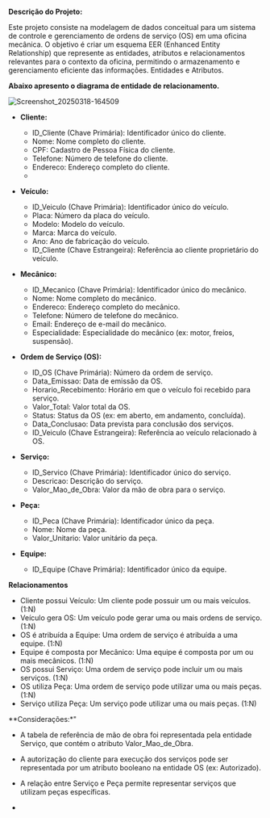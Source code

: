 **Descrição do Projeto:**

Este projeto consiste na modelagem de dados conceitual para um sistema de controle e gerenciamento de ordens de serviço (OS) em uma oficina mecânica. O objetivo é criar um esquema EER (Enhanced Entity Relationship) que represente as entidades, atributos e relacionamentos relevantes para o contexto da oficina, permitindo o armazenamento e gerenciamento eficiente das informações.
Entidades e Atributos.

**Abaixo apresento o diagrama de entidade de relacionamento.**

![Screenshot_20250318-164509](https://github.com/user-attachments/assets/d113c96b-bb05-4230-bfaf-d104279fed1c)



 * **Cliente:**
   * ID_Cliente (Chave Primária): Identificador único do cliente.
   * Nome: Nome completo do cliente.
   * CPF: Cadastro de Pessoa Física do cliente.
   * Telefone: Número de telefone do cliente.
   * Endereco: Endereço completo do cliente.
   * 
 * **Veículo:**
   * ID_Veiculo (Chave Primária): Identificador único do veículo.
   * Placa: Número da placa do veículo.
   * Modelo: Modelo do veículo.
   * Marca: Marca do veículo.
   * Ano: Ano de fabricação do veículo.
   * ID_Cliente (Chave Estrangeira): Referência ao cliente proprietário do veículo.
 
 * **Mecânico:**
   * ID_Mecanico (Chave Primária): Identificador único do mecânico.
   * Nome: Nome completo do mecânico.
   * Endereco: Endereço completo do mecânico.
   * Telefone: Número de telefone do mecânico.
   * Email: Endereço de e-mail do mecânico.
   * Especialidade: Especialidade do mecânico (ex: motor, freios, suspensão).

 * **Ordem de Serviço (OS):**
   * ID_OS (Chave Primária): Número da ordem de serviço.
   * Data_Emissao: Data de emissão da OS.
   * Horario_Recebimento: Horário em que o veículo foi recebido para serviço.
   * Valor_Total: Valor total da OS.
   * Status: Status da OS (ex: em aberto, em andamento, concluída).
   * Data_Conclusao: Data prevista para conclusão dos serviços.
   * ID_Veiculo (Chave Estrangeira): Referência ao veículo relacionado à OS.
 
 * **Serviço:**
   * ID_Servico (Chave Primária): Identificador único do serviço.
   * Descricao: Descrição do serviço.
   * Valor_Mao_de_Obra: Valor da mão de obra para o serviço.
 
 * **Peça:**
   * ID_Peca (Chave Primária): Identificador único da peça.
   * Nome: Nome da peça.
   * Valor_Unitario: Valor unitário da peça.

 * **Equipe:**
   * ID_Equipe (Chave Primária): Identificador único da equipe.

**Relacionamentos**
 * Cliente possui Veículo: Um cliente pode possuir um ou mais veículos. (1:N)
 * Veículo gera OS: Um veículo pode gerar uma ou mais ordens de serviço. (1:N)
 * OS é atribuída a Equipe: Uma ordem de serviço é atribuída a uma equipe. (1:N)
 * Equipe é composta por Mecânico: Uma equipe é composta por um ou mais mecânicos. (1:N)
 * OS possui Serviço: Uma ordem de serviço pode incluir um ou mais serviços. (1:N)
 * OS utiliza Peça: Uma ordem de serviço pode utilizar uma ou mais peças. (1:N)
 * Serviço utiliza Peça: Um serviço pode utilizar uma ou mais peças. (1:N)



**Considerações:*"

 * A tabela de referência de mão de obra foi representada pela entidade Serviço, que contém o atributo Valor_Mao_de_Obra.
 * A autorização do cliente para execução dos serviços pode ser representada por um atributo booleano na entidade OS (ex: Autorizado).
 * A relação entre Serviço e Peça permite representar serviços que utilizam peças específicas.

 * 
 
